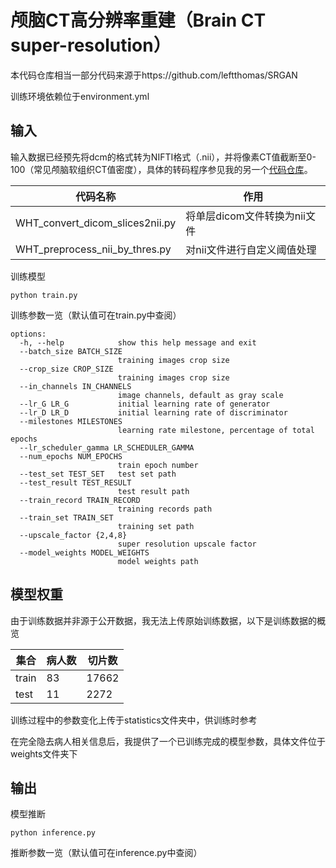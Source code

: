 # 颅脑CT高分辨率重建（Brain CT super-resolution）
本代码仓库相当一部分代码来源于https://github.com/leftthomas/SRGAN

训练环境依赖位于environment.yml

## 输入

输入数据已经预先将dcm的格式转为NIFTI格式（.nii），并将像素CT值截断至0-100（常见颅脑软组织CT值密度），具体的转码程序参见我的另一个[代码仓库](https://github.com/hwr9912/ToolBox.git)。

| 代码名称                        | 作用                         |
| ------------------------------- | ---------------------------- |
| WHT_convert_dicom_slices2nii.py | 将单层dicom文件转换为nii文件 |
|WHT_preprocess_nii_by_thres.py|对nii文件进行自定义阈值处理|

训练模型

```shell
python train.py
```

训练参数一览（默认值可在train.py中查阅）

```shell
options:  
  -h, --help            show this help message and exit
  --batch_size BATCH_SIZE
                        training images crop size
  --crop_size CROP_SIZE
                        training images crop size
  --in_channels IN_CHANNELS
                        image channels, default as gray scale
  --lr_G LR_G           initial learning rate of generator
  --lr_D LR_D           initial learning rate of discriminator
  --milestones MILESTONES
                        learning rate milestone, percentage of total epochs
  --lr_scheduler_gamma LR_SCHEDULER_GAMMA
  --num_epochs NUM_EPOCHS
                        train epoch number
  --test_set TEST_SET   test set path
  --test_result TEST_RESULT
                        test result path
  --train_record TRAIN_RECORD
                        training records path
  --train_set TRAIN_SET
                        training set path
  --upscale_factor {2,4,8}
                        super resolution upscale factor
  --model_weights MODEL_WEIGHTS
                        model weights path

```

## 模型权重

由于训练数据并非源于公开数据，我无法上传原始训练数据，以下是训练数据的概览

| 集合  | 病人数 | 切片数 |
| ----- | ------ | ------ |
| train | 83     | 17662  |
| test  | 11     | 2272   |

训练过程中的参数变化上传于statistics文件夹中，供训练时参考

在完全隐去病人相关信息后，我提供了一个已训练完成的模型参数，具体文件位于weights文件夹下

## 输出

模型推断

```she
python inference.py
```

推断参数一览（默认值可在inference.py中查阅）

```she
```



